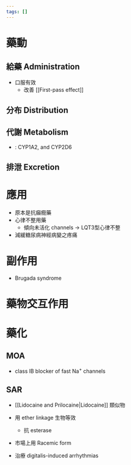 ```yaml
---
tags: []
---
```


# 藥動
## 給藥 Administration
- 口服有效
	- 改善 [[First-pass effect]] 
## 分布 Distribution
## 代謝 Metabolism
- : CYP1A2, and CYP2D6
## 排泄 Excretion
# 應用
- 原本是抗癲癇藥
- 心律不整用藥
	- 傾向未活化 channels $\rightarrow$ LQT3型心律不整
- 減緩糖尿病神經病變之疼痛
# 副作用
- Brugada syndrome
# 藥物交互作用
# 藥化
## MOA
- class IB blocker of fast Na<sup>+</sup> channels
## SAR
- [[Lidocaine and Prilocaine|Lidocaine]] 類似物
- 用 ether linkage 生物等效
	-  抗 esterase
- 市場上用 Racemic form



- 治療 digitalis-induced arrhythmias